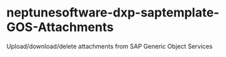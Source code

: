 # neptunesoftware-dxp-saptemplate-GOS-Attachments
Upload/download/delete attachments from SAP Generic Object Services
